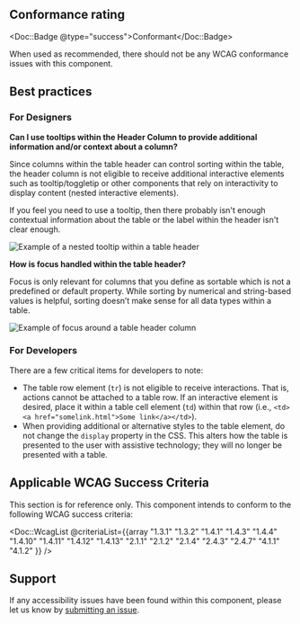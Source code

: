 ## Conformance rating

<!-- Update conformance rating badge with correct status -->
<Doc::Badge @type="success">Conformant</Doc::Badge>

When used as recommended, there should not be any WCAG conformance issues with this component.

## Best practices

### For Designers

**Can I use tooltips within the Header Column to provide additional information and/or context about a column?**

Since columns within the table header can control sorting within the table, the header column is not eligible to receive additional interactive elements such as tooltip/toggletip or other components that rely on interactivity to display content (nested interactive elements).

If you feel you need to use a tooltip, then there probably isn't enough contextual information about the table or the label within the header isn't clear enough.

![Example of a nested tooltip within a table header](/assets/components/table/table-header_column-nested_tooltip.png)

**How is focus handled within the table header?**

Focus is only relevant for columns that you define as sortable which is not a predefined or default property. While sorting by numerical and string-based values is helpful, sorting doesn’t make sense for all data types within a table.

![Example of focus around a table header column](/assets/components/table/table-header_column-focus_example.png)

### For Developers

There are a few critical items for developers to note:

- The table row element (`tr`) is not eligible to receive interactions. That is, actions cannot be attached to a table row. If an interactive element is desired, place it within a table cell element (`td`) within that row (i.e., `<td><a href="somelink.html">Some link</a></td>`).
- When providing additional or alternative styles to the table element, do not change the `display` property in the CSS. This alters how the table is presented to the user with assistive technology; they will no longer be presented with a table.

## Applicable WCAG Success Criteria

This section is for reference only. This component intends to conform to the following WCAG success criteria:

<Doc::WcagList @criteriaList={{array "1.3.1" "1.3.2" "1.4.1" "1.4.3" "1.4.4" "1.4.10" "1.4.11" "1.4.12" "1.4.13" "2.1.1" "2.1.2" "2.1.4" "2.4.3" "2.4.7" "4.1.1" "4.1.2" }} />

## Support

If any accessibility issues have been found within this component, please let us know by [submitting an issue](https://github.com/hashicorp/design-system/issues/new/choose).
